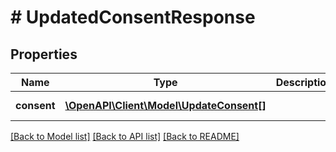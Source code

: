 # # UpdatedConsentResponse

## Properties

Name | Type | Description | Notes
------------ | ------------- | ------------- | -------------
**consent** | [**\OpenAPI\Client\Model\UpdateConsent[]**](UpdateConsent.md) |  | [optional] [readonly]

[[Back to Model list]](../../README.md#models) [[Back to API list]](../../README.md#endpoints) [[Back to README]](../../README.md)
